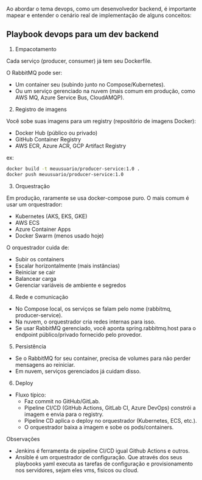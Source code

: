 Ao abordar o tema devops, como um desenvolvedor backend, é importante mapear e entender o cenário real de implementação de alguns conceitos:

## Playbook devops para um dev backend

1. Empacotamento

Cada serviço (producer, consumer) já tem seu Dockerfile.

O RabbitMQ pode ser:
- Um container seu (subindo junto no Compose/Kubernetes).
- Ou um serviço gerenciado na nuvem (mais comum em produção, como AWS MQ, Azure Service Bus, CloudAMQP).

2. Registro de imagens

Você sobe suas imagens para um registry (repositório de imagens Docker):
- Docker Hub (público ou privado)
- GitHub Container Registry
- AWS ECR, Azure ACR, GCP Artifact Registry

ex:
```bash
docker build -t meuusuario/producer-service:1.0 .
docker push meuusuario/producer-service:1.0
```

3. Orquestração

Em produção, raramente se usa docker-compose puro. O mais comum é usar um orquestrador:

- Kubernetes (AKS, EKS, GKE)
- AWS ECS
- Azure Container Apps
- Docker Swarm (menos usado hoje)

O orquestrador cuida de:
- Subir os containers
- Escalar horizontalmente (mais instâncias)
- Reiniciar se cair
- Balancear carga
- Gerenciar variáveis de ambiente e segredos

4. Rede e comunicação
- No Compose local, os serviços se falam pelo nome (rabbitmq, producer-service).
- Na nuvem, o orquestrador cria redes internas para isso.
- Se usar RabbitMQ gerenciado, você aponta spring.rabbitmq.host para o endpoint público/privado fornecido pelo provedor.

5. Persistência
- Se o RabbitMQ for seu container, precisa de volumes para não perder mensagens ao reiniciar.
- Em nuvem, serviços gerenciados já cuidam disso.

6. Deploy

- Fluxo típico:
    - Faz commit no GitHub/GitLab.
    - Pipeline CI/CD (GitHub Actions, GitLab CI, Azure DevOps) constrói a imagem e envia para o registry.
    - Pipeline CD aplica o deploy no orquestrador (Kubernetes, ECS, etc.).
    - O orquestrador baixa a imagem e sobe os pods/containers.


Observações
- Jenkins é ferramenta de pipeline CI/CD igual Github Actions e outros.
- Ansible é um orquestrador de configuração. Que através dos seus playbooks yaml executa as tarefas de configuração e provisionamento nos servidores, sejam eles vms, fisicos ou cloud.